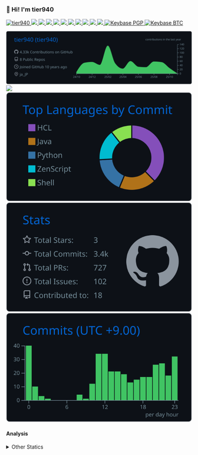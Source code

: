### 👋 Hi! I'm tier940

<p align="left"> 
  <a href="https://github.com/tier940/tier940/">
    <img src="https://komarev.com/ghpvc/?username=tier940" alt="tier940" />
  </a>
  <a href="http://twitter.com/tier940">
    <img height="20" src="https://img.shields.io/twitter/follow/tier940?label=Twitter&logo=twitter&style=flat" />
  </a>
  <a href="https://github.com/tier940">
    <img height="20" src="https://img.shields.io/github/followers/tier940?label=follow&logo=github&style=flat" />
  </a>
  <a href="https://www.reddit.com/user/tier940">
    <img height="20" src="https://img.shields.io/reddit/user-karma/combined/tier940?label=Reddit&logo=reddit&style=flat" />
  </a>
  <a href="https://stackoverflow.com/users/17317833/tier940">
    <img height="20" src="https://img.shields.io/stackexchange/stackoverflow/r/17317833?label=StackOverflow&logo=stack-overflow&style=flat" />
  </a>
  <a href="https://zenn.dev/tier940">
    <img height="20" src="https://zenn.badge.nikaera.com/s/tier940/likes" />
  </a>
  <a href="https://zenn.dev/tier940">
    <img height="20" src="https://zenn.badge.nikaera.com/s/tier940/followers" />
  </a>
  <a href="https://zenn.dev/tier940">
    <img height="20" src="https://zenn.badge.nikaera.com/s/tier940/articles" />
  </a>
  <a href="http://qiita.com/tier940">
    <img height="20" src="https://qiita-badge.apiapi.app/s/tier940/posts.svg" />
  </a>
  <a href="http://qiita.com/tier940">
    <img height="20" src="https://qiita-badge.apiapi.app/s/tier940/contributions.svg" />
  </a>
  <a href="https://github.com/tier940/tier940/">
    <img height="20" src="https://github.com/tier940/tier940/actions/workflows/main.yml/badge.svg" />
  </a>
  <a href="https://keybase.io/tier940">
    <img alt="Keybase PGP" src="https://img.shields.io/keybase/pgp/tier940">
  </a>
  <a href="https://keybase.io/tier940">
    <img alt="Keybase BTC" src="https://img.shields.io/keybase/btc/tier940">
  </a>
</p>

[![](https://raw.githubusercontent.com/tier940/tier940/main/profile-summary-card-output/github_dark/0-profile-details.svg)](https://github.com/vn7n24fzkq/github-profile-summary-cards)
[![](https://raw.githubusercontent.com/tier940/tier940/main/profile-summary-card-output/github_dark/1-repos-per-language.svg)](https://github.com/vn7n24fzkq/github-profile-summary-cards) [![](https://raw.githubusercontent.com/tier940/tier940/main/profile-summary-card-output/github_dark/2-most-commit-language.svg)](https://github.com/vn7n24fzkq/github-profile-summary-cards)
[![](https://raw.githubusercontent.com/tier940/tier940/main/profile-summary-card-output/github_dark/3-stats.svg)](https://github.com/vn7n24fzkq/github-profile-summary-cards) [![](https://raw.githubusercontent.com/tier940/tier940/main/profile-summary-card-output/github_dark/4-productive-time.svg)](https://github.com/vn7n24fzkq/github-profile-summary-cards)


#### Analysis
<!-- <img height="150" src="https://github.com/tier940/tier940/blob/master/images/stat.svg" alt="Alternative Text"/> -->

<details>
  <summary>Other Statics</summary>
  <!--START_SECTION:waka-->
![Code Time](http://img.shields.io/badge/Code%20Time-5%2C667%20hrs%202%20mins-blue)

**🐱 My GitHub Data** 

> 📦 48.1 kB Used in GitHub's Storage 
 > 
> 💼 Opted to Hire
 > 
> 📜 13 Public Repositories 
 > 
> 🔑 6 Private Repositories 
 > 
**I'm an Early 🐤** 

```text
🌞 Morning                2581 commits        ████░░░░░░░░░░░░░░░░░░░░░   16.38 % 
🌆 Daytime                5676 commits        █████████░░░░░░░░░░░░░░░░   36.02 % 
🌃 Evening                5834 commits        █████████░░░░░░░░░░░░░░░░   37.02 % 
🌙 Night                  1666 commits        ███░░░░░░░░░░░░░░░░░░░░░░   10.57 % 
```
📅 **I'm Most Productive on Saturday** 

```text
Monday                   1745 commits        ███░░░░░░░░░░░░░░░░░░░░░░   11.07 % 
Tuesday                  2429 commits        ████░░░░░░░░░░░░░░░░░░░░░   15.42 % 
Wednesday                1892 commits        ███░░░░░░░░░░░░░░░░░░░░░░   12.01 % 
Thursday                 1603 commits        ███░░░░░░░░░░░░░░░░░░░░░░   10.17 % 
Friday                   2301 commits        ████░░░░░░░░░░░░░░░░░░░░░   14.60 % 
Saturday                 3004 commits        █████░░░░░░░░░░░░░░░░░░░░   19.06 % 
Sunday                   2783 commits        ████░░░░░░░░░░░░░░░░░░░░░   17.66 % 
```


📊 **This Week I Spent My Time On** 

```text
🕑︎ Time Zone: Asia/Tokyo

💬 Programming Languages: 
Other                    30 hrs 26 mins      ███████████████████████░░   92.04 % 
Text                     59 mins             █░░░░░░░░░░░░░░░░░░░░░░░░   03.00 % 
ZenScript                47 mins             █░░░░░░░░░░░░░░░░░░░░░░░░   02.39 % 
YAML                     33 mins             ░░░░░░░░░░░░░░░░░░░░░░░░░   01.71 % 
Markdown                 8 mins              ░░░░░░░░░░░░░░░░░░░░░░░░░   00.45 % 

🔥 Editors: 
Chrome                   32 hrs 11 mins      ████████████████████████░   97.33 % 
VS Code                  52 mins             █░░░░░░░░░░░░░░░░░░░░░░░░   02.66 % 
IntelliJ IDEA            0 secs              ░░░░░░░░░░░░░░░░░░░░░░░░░   00.01 % 

💻 Operating System: 
Windows                  33 hrs 4 mins       █████████████████████████   100.00 % 
```

**I Mostly Code in Java** 

```text
Java                     13 repos            ████████████░░░░░░░░░░░░░   48.15 % 
HCL                      3 repos             ███░░░░░░░░░░░░░░░░░░░░░░   11.11 % 
ZenScript                3 repos             ███░░░░░░░░░░░░░░░░░░░░░░   11.11 % 
Shell                    2 repos             ██░░░░░░░░░░░░░░░░░░░░░░░   07.41 % 
Python                   1 repo              █░░░░░░░░░░░░░░░░░░░░░░░░   03.70 % 
```



**Timeline**

![Lines of Code chart](https://raw.githubusercontent.com/tier940/tier940/main/assets/bar_graph.png)


 Last Updated on 04/05/2025 00:08:58 UTC
<!--END_SECTION:waka-->
</details>
